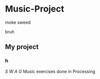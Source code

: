 # Music-Project

moke sweed

bruh

## My project

### h

*S W A G* Music exercises done in Processing

